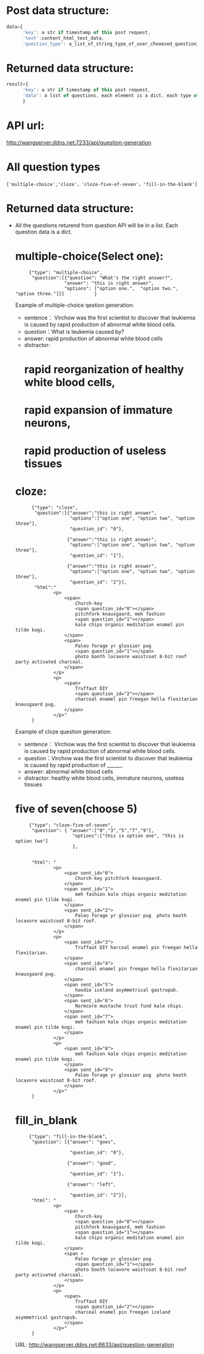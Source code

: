 
# Post data structure:


```javascript
data={
      'key': a str if timestamp of this post request, 
      'text':content_html_text_data,
      'question_type': a_list_of_string_type_of_user_chooesed_question_type }
```
# Returned data structure:


```javascript
result={
      'key': a str if timestamp of this post request, 
      'data': a list of questions, each element is a dict, each type of question's structrue is expained below
      }
```
# API url:
http://wangserver.ddns.net:7233/api/question-generation
# All question types
```javascript-
['multiple-choice','cloze'，'cloze-five-of-seven'，'fill-in-the-blank']

```
# Returned data structure: 
* All the questions returend from question API will be in a list.  Each question data is a dict.


    # multiple-choice(Select one): 
           {"type": "multiple-choice",
            "question":[{"question": "What's the right answer?",
                        "answer": "this is right answer",
                        "options": ["option one.",  "option two.", "option three."]}]           }
    Example of multiple-choice qestion generation:
    * sentence： Virchow was the first scientist to discover that leukiemia is caused by rapid production of abnormal white blood cells.
    * question：What is leukemia caused by?
    * answer: rapid production of abnormal white blood cells
    * distractor: 
      # rapid reorganization of healthy white blood cells, 
      # rapid expansion of immature neurons, 
      # rapid production of useless tissues
              
    # cloze: 
            {"type": "cloze",
             "question":[{"answer":"this is right answer",
                          "options":["option one", "option two", "option three"],
                          "question_id": "0"},
                        
                         {"answer":"this is right answer",
                          "options":["option one", "option two", "option three"],
                          "question_id": "1"},
                          
 	                     {"answer":"this is right answer",
                          "options":["option one", "option two", "option three"],
                          "question_id": "2"}],
             "html":"
                    <p>
                        <span>
                            Church-key
                            <span question_id="0"></span>
                            pitchfork knausgaard, meh fashion 
                            <span question_id="1"></span>
                            kale chips organic meditation enamel pin tilde kogi.
                        </span>
                        <span>
                            Paleo forage yr glossier pug
                            <span question_id="1"></span>
                            photo booth locavore waistcoat 8-bit roof party activated charcoal.
                        </span>
                    </p>
                    <p>
                        <span>
                            Truffaut DIY
                            <span question_id="2"></span>
                            charcoal enamel pin freegan hella flexitarian knausgaard pug.
                        </span>
                    </p>"
            }
    
    Example of cloze question generation:
    * sentence： Virchow was the first scientist to discover that leukiemia is caused by rapid production of abnormal white blood cells.
    * question：Virchow was the first scientist to discover that leukiemia is caused by rapid production of ______.
    * answer: abnormal white blood cells
    * distractor: healthy white blood cells,  immature neurons,  useless tissues
     
                    
    # five of seven(choose 5)
           {"type": "cloze-five-of-seven",
            "question": { "answer":["0","3","5","7","9"],
                           "options":["this is option one", "this is option two"]
                           },
                           
                           
            "html": "
                    <p>
                        <span sent_id="0">
                            Church-key pitchfork knausgaard.
                        </span>
                        <span sent_id="1">
                            meh fashion kale chips organic meditation enamel pin tilde kogi.
                        </span>
                        <span sent_id="2">
                            Paleo forage yr glossier pug  photo booth locavore waistcoat 8-bit roof.
                        </span>
                    </p>
                    <p>
                        <span sent_id="3">
                            Truffaut DIY harcoal enamel pin freegan hella flexitarian.
                        </span>
                        <span sent_id="4">
                            charcoal enamel pin freegan hella flexitarian knausgaard pug.
                        </span>
                        <span sent_id="5">
                            hoodie iceland asymmetrical gastropub.
                        </span>
                        <span sent_id="6">
                            Normcore mustache trust fund kale chips.
                        </span>
                        <span sent_id="7">
                            meh fashion kale chips organic meditation enamel pin tilde kogi.
                        </span>
                    </p>
                    <p>
                        <span sent_id="8">
                            meh fashion kale chips organic meditation enamel pin tilde kogi.
                        </span>
                        <span sent_id="9">
                            Paleo forage yr glossier pug  photo booth locavore waistcoat 8-bit roof.
                        </span>
                    </p>"
            }
    
    # fill_in_blank
           {"type": "fill-in-the-blank",
            "question": [{"answer": "goes",
                         
                          "question_id": "0"},
                          
                         {"answer": "good",
                        
                          "question_id": "1"},
                          
                         {"answer": "left",

                          "question_id": "2"}],
            "html": "
                    <p>
                        <span >
                            Church-key
                            <span question_id="0"></span>
                            pitchfork knausgaard, meh fashion
                            <span question_id="1"></span>
                            kale chips organic meditation enamel pin tilde kogi.
                        </span>
                        <span >
                            Paleo forage yr glossier pug
                            <span question_id="1"></span>
                            photo booth locavore waistcoat 8-bit roof party activated charcoal.
                        </span>
                    </p>
                    <p>
                        <span>
                            Truffaut DIY
                            <span question_id="2"></span>
                            charcoal enamel pin freegan iceland asymmetrical gastropub.
                        </span>
                    </p>"
            }
            
    URL: http://wangserver.ddns.net:8633/api/question-generation
